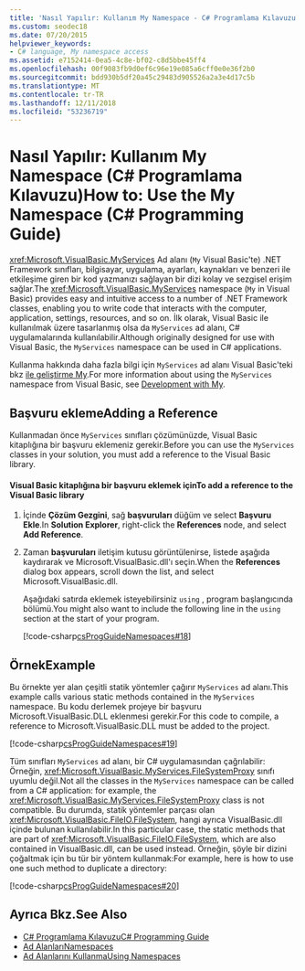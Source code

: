 ```yaml
---
title: 'Nasıl Yapılır: Kullanım My Namespace - C# Programlama Kılavuzu'
ms.custom: seodec18
ms.date: 07/20/2015
helpviewer_keywords:
- C# language, My namespace access
ms.assetid: e7152414-0ea5-4c8e-bf02-c8d5bbe45ff4
ms.openlocfilehash: 00f9083fb9d0ef6c96e19e085a6cff0e0e36f2b0
ms.sourcegitcommit: bdd930b5df20a45c29483d905526a2a3e4d17c5b
ms.translationtype: MT
ms.contentlocale: tr-TR
ms.lasthandoff: 12/11/2018
ms.locfileid: "53236719"
---
```

# <a name="how-to-use-the-my-namespace-c-programming-guide"></a><span data-ttu-id="c3db6-102">Nasıl Yapılır: Kullanım My Namespace (C# Programlama Kılavuzu)</span><span class="sxs-lookup"><span data-stu-id="c3db6-102">How to: Use the My Namespace (C# Programming Guide)</span></span>
<span data-ttu-id="c3db6-103"><xref:Microsoft.VisualBasic.MyServices> Ad alanı (`My` Visual Basic'te) .NET Framework sınıfları, bilgisayar, uygulama, ayarları, kaynakları ve benzeri ile etkileşime giren bir kod yazmanızı sağlayan bir dizi kolay ve sezgisel erişim sağlar.</span><span class="sxs-lookup"><span data-stu-id="c3db6-103">The <xref:Microsoft.VisualBasic.MyServices> namespace (`My` in Visual Basic) provides easy and intuitive access to a number of .NET Framework classes, enabling you to write code that interacts with the computer, application, settings, resources, and so on.</span></span> <span data-ttu-id="c3db6-104">İlk olarak, Visual Basic ile kullanılmak üzere tasarlanmış olsa da `MyServices` ad alanı, C# uygulamalarında kullanılabilir.</span><span class="sxs-lookup"><span data-stu-id="c3db6-104">Although originally designed for use with Visual Basic, the `MyServices` namespace can be used in C# applications.</span></span>  
  
 <span data-ttu-id="c3db6-105">Kullanma hakkında daha fazla bilgi için `MyServices` ad alanı Visual Basic'teki bkz [ile geliştirme My](../../../visual-basic/developing-apps/development-with-my/index.md).</span><span class="sxs-lookup"><span data-stu-id="c3db6-105">For more information about using the `MyServices` namespace from Visual Basic, see [Development with My](../../../visual-basic/developing-apps/development-with-my/index.md).</span></span>  
  
## <a name="adding-a-reference"></a><span data-ttu-id="c3db6-106">Başvuru ekleme</span><span class="sxs-lookup"><span data-stu-id="c3db6-106">Adding a Reference</span></span>  
 <span data-ttu-id="c3db6-107">Kullanmadan önce `MyServices` sınıfları çözümünüzde, Visual Basic kitaplığına bir başvuru eklemeniz gerekir.</span><span class="sxs-lookup"><span data-stu-id="c3db6-107">Before you can use the `MyServices` classes in your solution, you must add a reference to the Visual Basic library.</span></span>  
  
#### <a name="to-add-a-reference-to-the-visual-basic-library"></a><span data-ttu-id="c3db6-108">Visual Basic kitaplığına bir başvuru eklemek için</span><span class="sxs-lookup"><span data-stu-id="c3db6-108">To add a reference to the Visual Basic library</span></span>  
  
1.  <span data-ttu-id="c3db6-109">İçinde **Çözüm Gezgini**, sağ **başvuruları** düğüm ve select **Başvuru Ekle**.</span><span class="sxs-lookup"><span data-stu-id="c3db6-109">In **Solution Explorer**, right-click the **References** node, and select **Add Reference**.</span></span>  
  
2.  <span data-ttu-id="c3db6-110">Zaman **başvuruları** iletişim kutusu görüntülenirse, listede aşağıda kaydırarak ve Microsoft.VisualBasic.dll'ı seçin.</span><span class="sxs-lookup"><span data-stu-id="c3db6-110">When the **References** dialog box appears, scroll down the list, and select Microsoft.VisualBasic.dll.</span></span>  
  
     <span data-ttu-id="c3db6-111">Aşağıdaki satırda eklemek isteyebilirsiniz `using` , program başlangıcında bölümü.</span><span class="sxs-lookup"><span data-stu-id="c3db6-111">You might also want to include the following line in the `using` section at the start of your program.</span></span>  
  
     [!code-csharp[csProgGuideNamespaces#18](../../../csharp/programming-guide/namespaces/codesnippet/CSharp/how-to-use-the-my-namespace_1.cs)]  
  
## <a name="example"></a><span data-ttu-id="c3db6-112">Örnek</span><span class="sxs-lookup"><span data-stu-id="c3db6-112">Example</span></span>  
 <span data-ttu-id="c3db6-113">Bu örnekte yer alan çeşitli statik yöntemler çağırır `MyServices` ad alanı.</span><span class="sxs-lookup"><span data-stu-id="c3db6-113">This example calls various static methods contained in the `MyServices` namespace.</span></span> <span data-ttu-id="c3db6-114">Bu kodu derlemek projeye bir başvuru Microsoft.VisualBasic.DLL eklenmesi gerekir.</span><span class="sxs-lookup"><span data-stu-id="c3db6-114">For this code to compile, a reference to Microsoft.VisualBasic.DLL must be added to the project.</span></span>  
  
 [!code-csharp[csProgGuideNamespaces#19](../../../csharp/programming-guide/namespaces/codesnippet/CSharp/how-to-use-the-my-namespace_2.cs)]  
  
 <span data-ttu-id="c3db6-115">Tüm sınıfları `MyServices` ad alanı, bir C# uygulamasından çağrılabilir: Örneğin, <xref:Microsoft.VisualBasic.MyServices.FileSystemProxy> sınıfı uyumlu değil.</span><span class="sxs-lookup"><span data-stu-id="c3db6-115">Not all the classes in the `MyServices` namespace can be called from a C# application: for example, the <xref:Microsoft.VisualBasic.MyServices.FileSystemProxy> class is not compatible.</span></span> <span data-ttu-id="c3db6-116">Bu durumda, statik yöntemler parçası olan <xref:Microsoft.VisualBasic.FileIO.FileSystem>, hangi ayrıca VisualBasic.dll içinde bulunan kullanılabilir.</span><span class="sxs-lookup"><span data-stu-id="c3db6-116">In this particular case, the static methods that are part of <xref:Microsoft.VisualBasic.FileIO.FileSystem>, which are also contained in VisualBasic.dll, can be used instead.</span></span> <span data-ttu-id="c3db6-117">Örneğin, şöyle bir dizini çoğaltmak için bu tür bir yöntem kullanmak:</span><span class="sxs-lookup"><span data-stu-id="c3db6-117">For example, here is how to use one such method to duplicate a directory:</span></span>  
  
 [!code-csharp[csProgGuideNamespaces#20](../../../csharp/programming-guide/namespaces/codesnippet/CSharp/how-to-use-the-my-namespace_3.cs)]  
  
## <a name="see-also"></a><span data-ttu-id="c3db6-118">Ayrıca Bkz.</span><span class="sxs-lookup"><span data-stu-id="c3db6-118">See Also</span></span>

- [<span data-ttu-id="c3db6-119">C# Programlama Kılavuzu</span><span class="sxs-lookup"><span data-stu-id="c3db6-119">C# Programming Guide</span></span>](../../../csharp/programming-guide/index.md)  
- [<span data-ttu-id="c3db6-120">Ad Alanları</span><span class="sxs-lookup"><span data-stu-id="c3db6-120">Namespaces</span></span>](../../../csharp/programming-guide/namespaces/index.md)  
- [<span data-ttu-id="c3db6-121">Ad Alanlarını Kullanma</span><span class="sxs-lookup"><span data-stu-id="c3db6-121">Using Namespaces</span></span>](../../../csharp/programming-guide/namespaces/using-namespaces.md)
